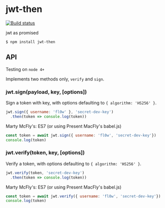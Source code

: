 # jwt-then

[![Build status][travis-image]][travis-url]

jwt as promised

`$ npm install jwt-then`

## API

Testing on `node 4+`

Implements two methods only, `verify` and `sign`.

### jwt.sign(payload, key, [options])

Sign a token with key, with options defaulting to `{ algorithm: 'HS256' }`.

```js
jwt.sign({ username: 'fl0w' }, 'secret-dev-key')
  .then(token => console.log(token))
```

Marty McFly's: ES7 (or using Present MacFly's babel.js)

```js
const token = await jwt.sign({ username: 'fl0w', 'secret-dev-key'})
console.log(token)
```

### jwt.verify(token, key, [options])

Verify a token, with options defaulting to `{ algorithm: 'HS256' }`.

```js
jwt.verify(token, 'secret-dev-key')
  .then(token => console.log(token))
```

Marty McFly's: ES7 (or using Present MacFly's babel.js)

```js
const token = await jwt.verify({ username: 'fl0w', 'secret-dev-key'})
console.log(token)
```

[travis-image]: https://img.shields.io/travis/fl0w/jwt-then.svg?style=flat-square
[travis-url]: https://travis-ci.org/fl0w/jwt-then
